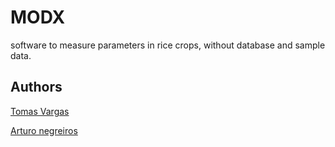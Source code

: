 # MODX
software to measure parameters in rice crops, without database and sample data.

## Authors
<a href="https://github.com/Tomvargas">Tomas Vargas</a>

<a href="https://github.com/Arturo0911">Arturo negreiros</a>




